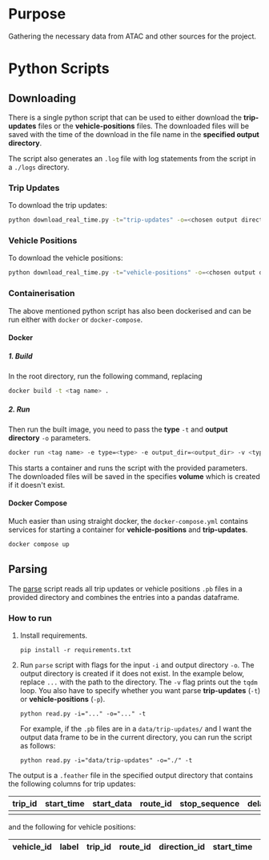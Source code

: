 # Purpose
Gathering the necessary data from ATAC and other sources for the project.

# Python Scripts

## Downloading
There is a single python script that can be used to either download the **trip-updates** files or the **vehicle-positions**
files. The downloaded files will be saved with the time of the download in the file name in the **specified output directory**.

The script also generates an `.log` file with log statements from the script in a `./logs` directory.

### Trip Updates
To download the trip updates:

```bash
python download_real_time.py -t="trip-updates" -o=<chosen output directory>
```

### Vehicle Positions
To download the vehicle positions:

```bash
python download_real_time.py -t="vehicle-positions" -o=<chosen output directory>
```

### Containerisation
The above mentioned python script has also been dockerised and can be run either with `docker` or `docker-compose`.

#### Docker

##### 1. Build
In the root directory, run the following command, replacing 

```bash
docker build -t <tag name> . 
```

##### 2. Run
Then run the built image, you need to pass the **type** `-t` and **output directory** `-o` parameters.

```bash
docker run <tag name> -e type=<type> -e output_dir=<output_dir> -v <type>:/app/<output_dir> -v logs:/app/logs
```

This starts a container and runs the script with the provided parameters. The downloaded files will be saved in the 
specifies **volume** which is created if it doesn't exist.

#### Docker Compose
Much easier than using straight docker, the `docker-compose.yml` contains services for starting a container for **vehicle-positions**
and **trip-updates**.

```bash
docker compose up
```

## Parsing
The [parse](parse.py) script reads all trip updates or vehicle positions `.pb` files in a provided directory and combines 
the entries into a pandas dataframe.

### How to run
1. Install requirements.
    ```
   pip install -r requirements.txt
   ```
1. Run `parse` script with flags for the input `-i` and output directory `-o`. The output directory is created if it 
    does not exist. In the example below, replace `...`
    with the path to the directory. The `-v` flag prints out the `tqdm` loop. You also have to specify whether you want
    parse **trip-updates** (`-t`) or **vehicle-positions** (`-p`).
    ```
   python read.py -i="..." -o="..." -t
   ```
   For example, if the `.pb` files are in a `data/trip-updates/` and I want the output data frame to be in the current
    directory, you can run the script as follows:
    ```
   python read.py -i="data/trip-updates" -o="./" -t
   ```

The output is a `.feather` file in the specified output directory that contains the following columns for trip updates:

| trip_id | start_time | start_data | route_id | stop_sequence | delay | time | uncertainty | stop_id |
|---------|------------|------------|----------|---------------|-------|------|-------------|---------|
|         |            |            |          |               |       |      |             |         |


and the following for vehicle positions:

| vehicle_id | label | trip_id | route_id | direction_id | start_time | start_date | current_stop_sequence | stop_id | current_status | timestamp | latitude | longitude | odometer |
|------------|-------|---------|----------|--------------|------------|------------|-----------------------|---------|----------------|-----------|----------|-----------|----------|
